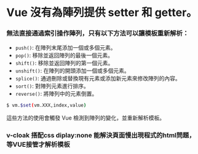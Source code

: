 # Vue 沒有為陣列提供 setter 和 getter。
### 無法直接通過索引操作陣列，只有以下方法可以讓模板重新解析：

- `push()`: 在陣列末尾添加一個或多個元素。
- `pop()`: 移除並返回陣列的最後一個元素。
- `shift()`: 移除並返回陣列的第一個元素。
- `unshift()`: 在陣列的開頭添加一個或多個元素。
- `splice()`: 通過刪除或替換現有元素或添加新元素來修改陣列的內容。
- `sort()`: 對陣列元素進行排序。
- `reverse()`: 將陣列中的元素倒置。
```bash
$ vm.$set(vm.XXX,index,value)
```
這些方法的使用會觸發 Vue 檢測到陣列的變化，並重新解析模板。

### v-cloak  搭配css diplay:none   能解決頁面慢出現程式的html問題，等VUE接管才解析模板